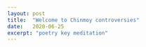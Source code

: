 ```yaml
---
layout: post
title:  "Welcome to Chinmoy controversies"
date:   2020-06-25
excerpt: "poetry key meditation"
---
```

